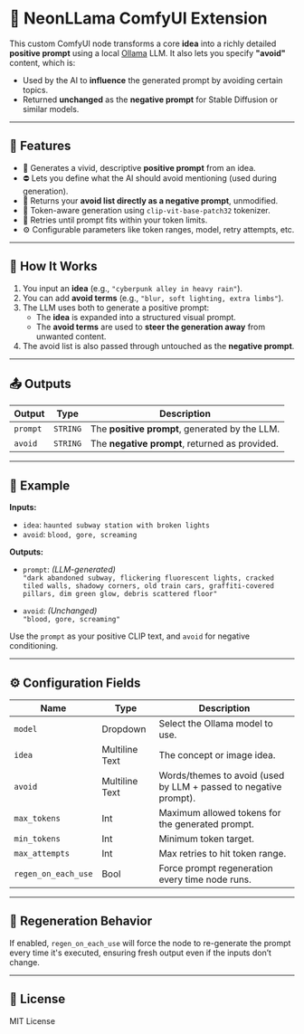 # 🧠 NeonLLama ComfyUI Extension

This custom ComfyUI node transforms a core **idea** into a richly detailed **positive prompt** using a local [Ollama](https://ollama.com) LLM. It also lets you specify **"avoid"** content, which is:

- Used by the AI to **influence** the generated prompt by avoiding certain topics.
- Returned **unchanged** as the **negative prompt** for Stable Diffusion or similar models.

---

## 🚀 Features

- 🧠 Generates a vivid, descriptive **positive prompt** from an idea.
- ⛔ Lets you define what the AI should avoid mentioning (used during generation).
- 🎯 Returns your **avoid list directly as a negative prompt**, unmodified.
- 🧮 Token-aware generation using `clip-vit-base-patch32` tokenizer.
- 🔁 Retries until prompt fits within your token limits.
- ⚙️ Configurable parameters like token ranges, model, retry attempts, etc.

---

## 🧩 How It Works

1. You input an **idea** (e.g., `"cyberpunk alley in heavy rain"`).
2. You can add **avoid terms** (e.g., `"blur, soft lighting, extra limbs"`).
3. The LLM uses both to generate a positive prompt:
   - The **idea** is expanded into a structured visual prompt.
   - The **avoid terms** are used to **steer the generation away** from unwanted content.
4. The avoid list is also passed through untouched as the **negative prompt**.

---

## 📤 Outputs

| Output | Type | Description |
|--------|------|-------------|
| `prompt` | `STRING` | The **positive prompt**, generated by the LLM. |
| `avoid` | `STRING` | The **negative prompt**, returned as provided. |

---

## 🧪 Example

**Inputs:**

- `idea`: `haunted subway station with broken lights`
- `avoid`: `blood, gore, screaming`

**Outputs:**

- `prompt`: *(LLM-generated)*  
  `"dark abandoned subway, flickering fluorescent lights, cracked tiled walls, shadowy corners, old train cars, graffiti-covered pillars, dim green glow, debris scattered floor"`

- `avoid`: *(Unchanged)*  
  `"blood, gore, screaming"`

Use the `prompt` as your positive CLIP text, and `avoid` for negative conditioning.

---

## ⚙️ Configuration Fields

| Name | Type | Description |
|------|------|-------------|
| `model` | Dropdown | Select the Ollama model to use. |
| `idea` | Multiline Text | The concept or image idea. |
| `avoid` | Multiline Text | Words/themes to avoid (used by LLM + passed to negative prompt). |
| `max_tokens` | Int | Maximum allowed tokens for the generated prompt. |
| `min_tokens` | Int | Minimum token target. |
| `max_attempts` | Int | Max retries to hit token range. |
| `regen_on_each_use` | Bool | Force prompt regeneration every time node runs. |

---

## 🔄 Regeneration Behavior

If enabled, `regen_on_each_use` will force the node to re-generate the prompt every time it's executed, ensuring fresh output even if the inputs don’t change.

---

## 📄 License

MIT License
